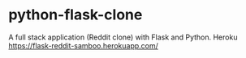 # python-flask-clone

A full stack application (Reddit clone) with Flask and Python.
Heroku 
https://flask-reddit-samboo.herokuapp.com/
